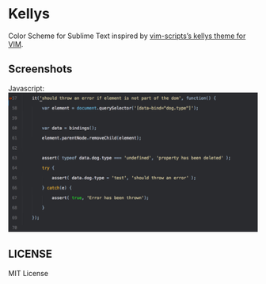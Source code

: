 Kellys
======

Color Scheme for Sublime Text inspired by [vim-scripts’s kellys theme for VIM](https://github.com/vim-scripts/kellys).

Screenshots
-----------

Javascript:
![JavaScript syntax](screenshot-js.png)

LICENSE
-------

MIT License

